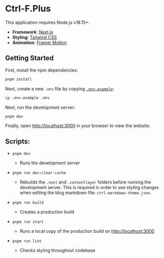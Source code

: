 # Ctrl-F.Plus

This application requires Node.js v18.15+.
- **Framework**: [Next.js](https://nextjs.org/)
- **Styling**: [Tailwind CSS](https://tailwindcss.com)
- **Animation**: [Framer Motion](https://www.framer.com/motion/)

## Getting Started

First, install the npm dependencies:
```bash
pnpm install
```

Next, create a new `.env` file by copying [`.env.example`](.env.example):
```bash
cp .env.example .env
```

Next, run the development server:

```bash
pnpm dev
```

Finally, open [http://localhost:3000](http://localhost:3000) in your browser to view the website.


## Scripts:
- `pnpm dev`
  - Runs the development server

- `pnpm run dev:clear-cache`
  - Rebuilds the `.next` and `.contentlayer` folders before running the development server. This is required in order to see styling changes when editing the blog markdown file: `ctrl-markdown-theme.json`.

- `pnpm run build`
  - Creates a production build

- `pnpm run start`
  - Runs a local copy of the production build on [http://localhost:3000](http://localhost:3000)
- `pnpm run lint`
  - Checks styling throughout codebase
